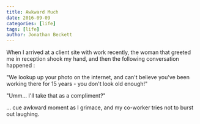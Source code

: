 ```yaml
---
title: Awkward Much 
date: 2016-09-09
categories: [life]
tags: [life]
author: Jonathan Beckett
---
```


When I arrived at a client site with work recently, the woman that greeted me in reception shook my hand, and then the following conversation happened :

"We lookup up your photo on the internet, and can't believe you've been working there for 15 years - you don't look old enough!"

"Umm... I'll take that as a compliment?"

... cue awkward moment as I grimace, and my co-worker tries not to burst out laughing.